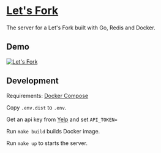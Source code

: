 # [Let's Fork](https://letsfork.app)
The server for a Let's Fork built with Go, Redis and Docker.

## Demo
[![Let's Fork](https://letsfork.app/thumbnail.png)](https://vimeo.com/477511968 "Let's Fork")

## Development
Requirements: [Docker Compose](https://docs.docker.com/compose/)

Copy `.env.dist` to `.env`.

Get an api key from [Yelp](https://www.yelp.com/developers) and set `API_TOKEN=`

Run `make build` builds Docker image.

Run `make up` to starts the server. 
